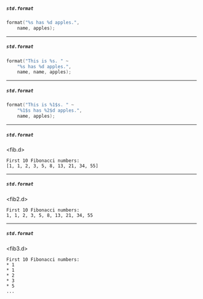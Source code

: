 ##### `std.format`

```d
format("%s has %d apples.",
	name, apples);
```

---

##### `std.format`

```d
format("This is %s. " ~
	"%s has %d apples.",
	name, name, apples);
```

---

##### `std.format`

```d
format("This is %1$s. " ~
	"%1$s has %2$d apples.",
	name, apples);
```

---

##### `std.format`

<fib.d>

```
First 10 Fibonacci numbers:
[1, 1, 2, 3, 5, 8, 13, 21, 34, 55]       ⁣
```

---

##### `std.format`

<fib2.d>

```
First 10 Fibonacci numbers:
1, 1, 2, 3, 5, 8, 13, 21, 34, 55         ⁣
```

---

##### `std.format`

<fib3.d>

```
First 10 Fibonacci numbers:             ⁣
* 1
* 1
* 2
* 3
* 5
...
```
